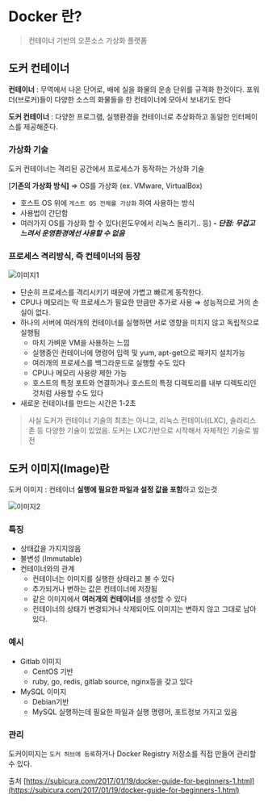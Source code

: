 # Docker 란?

> 컨테이너 기반의 오픈소스 가상화 플랫폼

## 도커 컨테이너

**컨테이너** : 무역에서 나온 단어로, 배에 실을 화물의 운송 단위를 규격화 한것이다.
포워더(브로커)들이 다양한 소스의 화물들을 한 컨테이너에 모아서 보내기도 한다

**도커 컨테이너** : 다양한 프로그램, 실행환경을 컨테이너로 추상화하고 동일한 인터페이스를 제공해준다.

### 가상화 기술

도커 컨테이너는 격리된 공간에서 프로세스가 동작하는 가상화 기술

[**기존의 가상화 방식]** 
⇒ OS를 가상화 (ex. VMware, VirtualBox)
- 호스트 OS 위에 `게스트 OS 전체를 가상화` 하여 사용하는 방식
- 사용법이 간단함
- 여러가지 OS를 가상화 할 수 있다(윈도우에서 리눅스 돌리기.. 등)
***- 단점: 무겁고 느려서 운영환경에선 사용할 수 없음***

 

### 프로세스 격리방식, 즉 컨테이너의 등장

![이미지1](https://s3-us-west-2.amazonaws.com/secure.notion-static.com/facf19b0-c090-4567-909f-ce83be475f65/Untitled.png)

- 단순히 프로세스를 격리시키기 때문에 가볍고 빠르게 동작한다.
- CPU나 메모리는 딱 프로세스가 필요한 만큼만 추가로 사용 ⇒ 성능적으로 거의 손실이 없다.
- 하나의 서버에 여러개의 컨테이너를 실행하면 서로 영향을 미치지 않고 독립적으로 실행됨
    - 마치 가벼운 VM을 사용하는 느낌
    - 실행중인 컨테이너에 명령어 입력 및 yum, apt-get으로 패키지 설치가능
    - 여러개의 프로세스를 백그라운드로 실행할 수도 있다
    - CPU나 메모리 사용량 제한 가능
    - 호스트의 특정 포트와 연결하거나 호스트의 특정 디렉토리를 내부 디렉토리인 것처럼 사용할 수도 있다
- 새로운 컨테이너를 만드는 시간은 1-2초

> 사실 도커가 컨테이너 기술의 최초는 아니고, 리눅스 컨테이너(LXC), 솔라리스 존 등 다양한 기술이 있었음. 도커는 LXC기반으로 시작해서 자체적인 기술로 발전

## 도커 이미지(Image)란

도커 이미지 : 컨테이너 **실행에 필요한 파일과 설정 값을 포함**하고 있는것

![이미지2](https://s3-us-west-2.amazonaws.com/secure.notion-static.com/c5d8e016-5355-497d-acf1-6afa21bb1d09/Untitled.png)

### 특징

- 상태값을 가지지않음
- 불변성 (Immutable)
- 컨테이너와의 관계
    - 컨테이너는 이미지를 실행한 상태라고 볼 수 있다
    - 추가되거나 변하는 값은 컨테이너에 저장됨
    - 같은 이미지에서 **여러개의 컨테이너**를 생성할 수 있다
    - 컨테이너의 상태가 변경되거나 삭제되어도 이미지는 변하지 않고 그대로 남아있다.

### 예시

- Gitlab 이미지
    - CentOS 기반
    - ruby, go, redis, gitlab source, nginx등을 갖고 있다
- MySQL 이미지
    - Debian기반
    - MySQL 실행하는데 필요한 파일과 실행 명령어, 포트정보 가지고 있음

### 관리

도커이미지는 `도커 허브에 등록`하거나 Docker Registry 저장소를 직접 만들어 관리할 수 있다.

출처
[https://subicura.com/2017/01/19/docker-guide-for-beginners-1.html](https://subicura.com/2017/01/19/docker-guide-for-beginners-1.html)
